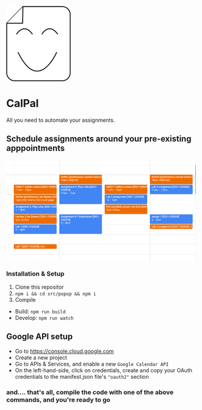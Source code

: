 <img src="./docs/logo.png" height="200">

# CalPal
All you need to automate your assignments.

## Schedule assignments around your pre-existing apppointments

![](docs/example.png)

### Installation & Setup

1. Clone this repositor
2. ``npm i && cd src/popup && npm i``
3. Compile
  - Build: `npm run build`
  - Develop: `npm run watch`  

## Google API setup
- Go to https://console.cloud.google.com
- Create a new project
- Go to APIs & Services, and enable a new `Google Calendar API`
- On the left-hand-side, click on credentials, create and copy your OAuth credentials to the manifest.json file's ``"oauth2"`` section

### and.... that's all, compile the code with one of the above commands, and you're ready to go
